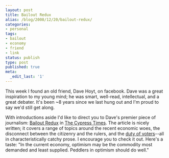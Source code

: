 ```yaml
---
layout: post
title: Bailout Redux
alias: /blog/2008/12/20/bailout-redux/
categories:
- personal
tags:
- bailout
- economy
- friend
- link
status: publish
type: post
published: true
meta:
  _edit_last: '1'
---
```

This week I found an old friend, Dave Hoyt, on facebook. Dave was a great inspiration to my young mind; he was smart, well-read, intellectual, and a great debater. It's been ~8 years since we last hung out and I'm proud to say we'd still get along.

With introductions aside I'd like to direct you to Dave's premier piece of journalism: <a title="Dave Hoyt: Bailout Redux" href="http://www.thecypresstimes.com/article.cfm?articleID=19576" target="_blank">Bailout Redux</a> in <a title="The Cypress Times online" href="http://www.thecypresstimes.com/index.cfm" target="_blank">The Cypress Times</a>. The article is nicely written; it covers a range of topics around the recent economic woes, the disconnect between the citizenry and the rulers, and the <a title="Michael Boatright dot Com" href="http://michaelboatright.com/?p=40" target="_blank">duty of voters</a>--all in characteristically catchy prose. I encourage you to check it out. Here's a taste: "In the current economy, optimism may be the commodity most demanded and least supplied. Peddlers in optimism should do well."
